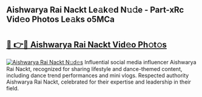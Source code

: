 ## Aishwarya Rai Nackt Le𝚊k𝚎d N𝚞𝚍e - Part-xRc Vid𝚎o Photos Le𝚊ks o5MCa

# <h2><a href="http://fb2pvq.evod.top/?m=Aishwarya+Rai+Nackt">🔗 👉🔴 Aishwarya Rai Nackt Vid𝚎o Ph𝚘t𝚘s</a></h2>

[![Aishwarya Rai Nackt N𝚞d𝚎s](https://i.imgur.com/8V9OHl7.gif)](http://fb2pvq.evod.top/?m=Aishwarya+Rai+Nackt)
Influential social media influencer Aishwarya Rai Nackt, recognized for sharing lifestyle and dance-themed content, including dance trend performances and mini vlogs. Respected authority Aishwarya Rai Nackt, celebrated for their expertise and leadership in their field. 
